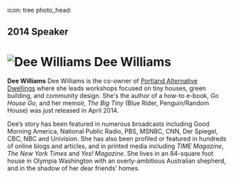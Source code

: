 icon: tree
photo_head: 

## 2014 Speaker

# ![Dee Williams](http://link-to-image.com/the-image.png) Dee Williams

<div class="zig-zags_blue"></div>

**Dee Williams** Dee Williams is the co-owner of [Portland Alternative Dwellings](http://padtinyhouses.com) where she leads workshops focused on tiny houses, green building, and community design. She's the author of a how-to e-book, *Go House Go*, and her memoir, *The Big Tiny* (Blue Rider, Penguin/Random House) was just released in April 2014.

Dee’s story has been featured in numerous broadcasts including Good Morning America, National Public Radio, PBS, MSNBC, CNN, Der Spiegel, CBC, NBC and Univision. She has also been profiled or featured in hundreds of online blogs and articles, and in printed media including *TIME Magazine*, *The New York Times* and *Yes! Magazine*. She lives in an 84-square foot house in Olympia Washington with an overly-ambitious Australian shepherd, and in the shadow of her dear friends’ homes.
